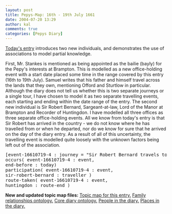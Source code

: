 ```yaml
---
layout: post
title: Pepys-Map: 16th - 19th July 1661
date: 2004-07-20 13:29
author: kal
comments: true
categories: [Pepys Diary]
---
```

<a href="http://www.pepysdiary.com/archive/1661/07/19/index.php">Today's entry</a> introduces two new individuals, and demonstrates the use of associations to model partial knowledge.

<!--more-->
First, Mr. Stankes is mentioned as being appointed as the bailie (bayly) for the Pepy's interests at Brampton. This is modelled as a new office-holding event with a start date placed some time in the range covered by this entry (16th to 19th July).
Samuel writes that his father and himself travel across the lands that they own, mentioning Offord and Sturtlow in particular. Although the diary does not tell us whether this is two separate journeys or a single tour, I have chosen to model it as two separate travelling events, each starting and ending within the date range of the entry.
The second new individual is Sir Robert Bernard, Sargeant-at-law, Lord of the Manor at Brampton and Recorder of Huntingdon. I have modelled all three offices as three separate office-holding events. All we know from today's entry is that Sir Robert has arrived in the country - we do not know where he has travelled from or when he departed, nor do we know for sure that he arrived on the day of the diary entry. As a result of all of this uncertainty, the travelling event is modelled quite loosely with the unknown factors being left out of the association.
<pre>
[event-16610719-4 : journey = "Sir Robert Bernard travels to Brampton"; "16610719-4"]
occurs( event-16610719-4 : event,
end-before : today)
participation( event-16610719-4 : event,
sir-robert-bernard : traveller )
route-taken( event-16610719-4 : event,
huntingdon : route-end )
</pre>
<b>New and updated topic map files:</b>
<a href="http://www.techquila.com/blog/archives/16610719.ltm">Topic map for this entry.</a>
<a href="http://www.techquila.com/blog/archives/family-relationships-ontology.ltm">Family relationships ontology.</a>
<a href="http://www.techquila.com/blog/archives/pepys-diary-ontology.ltm">Core diary ontology.</a>
<a href="http://www.techquila.com/blog/archives/pepys-diary-people.ltm">People in the diary.</a>
<a href="http://www.techquila.com/blog/archives/pepys-diary-places.ltm">Places in the diary.</a>

